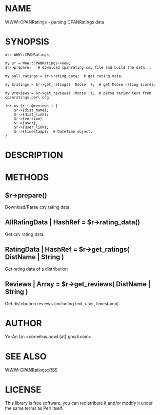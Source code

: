 # NAME

WWW::CPANRatings - parsing CPANRatings data

# SYNOPSIS

    use WWW::CPANRatings;

    my $r = WWW::CPANRatings->new;
    $r->prepare;   # download cpanrating csv file and build the data...

    my $all_ratings = $r->rating_data;  # get rating data.

    my $ratings = $r->get_ratings( 'Moose' );  # get Moose rating scores.

    my @reviews = $r->get_reviews( 'Moose' );  # parse review text from cpanratings.perl.org.

    for my $r ( @reviews ) {
        $r->{dist_name};
        $r->{dist_link};
        $r->{version}
        $r->{user};
        $r->{user_link};
        $r->{timestamp};  # DateTime object.
    }

# DESCRIPTION

# METHODS

## $r->prepare()

Download/Parse csv rating data.

## AllRatingData | HashRef = $r->rating_data()

Get csv rating data.

## RatingData | HashRef = $r->get_ratings( DistName | String )

Get rating data of a distribution

## Reviews | Array = $r->get_reviews( DistName | String )

Get distribution reviews (including text, user, timestamp)

# AUTHOR

Yo-An Lin <cornelius.howl {at} gmail.com>

# SEE ALSO

[WWW::CPANRatings::RSS](http://search.cpan.org/perldoc?WWW::CPANRatings::RSS)

# LICENSE

This library is free software; you can redistribute it and/or modify
it under the same terms as Perl itself.